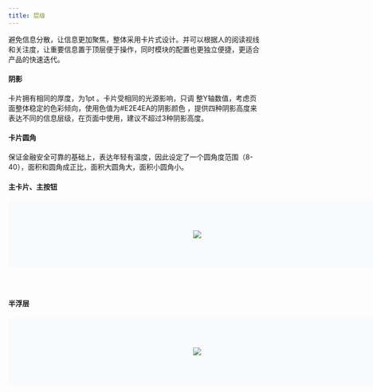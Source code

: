 ```yaml
---
title: 层级
---
```

避免信息分散，让信息更加聚焦，整体采用卡片式设计。并可以根据人的阅读视线和关注度，让重要信息置于顶层便于操作，同时模块的配置也更独立便捷，更适合产品的快速迭代。

<style>
.doc-content-paragraph h4{margin-top:60px}
.layer-item h4{margin-top:60px}
.layer-item{padding:60px 0;background-color:#F9FAFB;width:816px;display:flex;justify-content:center}
@media (max-width:750px){.layer-item{width:100%}}
.layer-img{max-height:350px;background-size:cover;margin-left:-59px}
@media (max-width:750px){.layer-img{margin-left:10px;width:80%;height:80%;background-size:cover;}}
.last-layer-img{margin-bottom:36px}
.pre-img{margin-bottom:60px}
</style>

#### 阴影

卡⽚拥有相同的厚度，为1pt 。卡片受相同的光源影响，只调 整Y轴数值，考虑⻚⾯整体稳定的色彩倾向，使用⾊值为#E2E4EA的阴影颜色 ，提供四种阴影高度来表达不同的信息层级，在页⾯中使⽤，建议不超过3种阴影⾼度。

#### 卡片圆角

保证金融安全可靠的基础上，表达年轻有温度，因此设定了一个圆角度范围（8-40），面积和圆角成正比，面积大圆角大，面积小圆角小。

#### 主卡片、主按钮

<div class="layer-item pre-img">
  <img src="https://pt-starimg.didistatic.com/static/starimg/img/aL2YDKG34K1644306010789.png" class="layer-img">
</div>


#### 半浮层

<div class="layer-item last-layer-img">
  <img src="https://pt-starimg.didistatic.com/static/starimg/img/CONWG6LXs71643189958385.png" class="layer-img">
</div>


